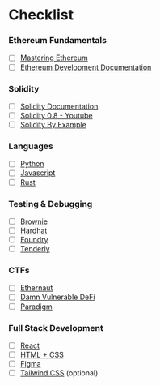 # Checklist

### Ethereum Fundamentals

* [ ] [Mastering Ethereum](https://github.com/ethereumbook/ethereumbook)
* [ ] [Ethereum Development Documentation](https://ethereum.org/en/developers/docs/)

### Solidity

* [ ] [Solidity Documentation](https://docs.soliditylang.org/en/latest/)
* [ ] [Solidity 0.8 - Youtube](https://www.youtube.com/playlist?list=PLO5VPQH6OWdVQwpQfw9rZ67O6Pjfo6q-p)
* [ ] [Solidity By Example](https://solidity-by-example.org/)

### Languages

* [ ] [Python](https://docs.python.org/3.10/tutorial/index.html)
* [ ] [Javascript](https://javascript.info/)
* [ ] [Rust](https://doc.rust-lang.org/book/)

### Testing & Debugging

* [ ] [Brownie](https://eth-brownie.readthedocs.io/en/stable/)
* [ ] [Hardhat](https://hardhat.org/docs)
* [ ] [Foundry](https://github.com/foundry-rs/foundry)
* [ ] [Tenderly](https://tenderly.co/)

### CTFs

* [ ] [Ethernaut](https://ethernaut.openzeppelin.com/)
* [ ] [Damn Vulnerable DeFi](https://www.damnvulnerabledefi.xyz/)
* [ ] [Paradigm](https://github.com/paradigmxyz/paradigm-ctf-2021)

### Full Stack Development

* [ ] [React](https://reactjs.org/docs/getting-started.html)
* [ ] [HTML + CSS](https://developer.mozilla.org/en-US/)
* [ ] [Figma](https://www.figma.com/resources/learn-design/)
* [ ] [Tailwind CSS](https://tailwindcss.com/docs/installation) (optional)
